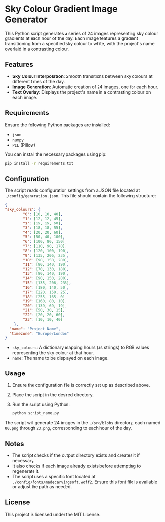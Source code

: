 # Sky Colour Gradient Image Generator

This Python script generates a series of 24 images representing sky colour gradients at each hour of the day. Each image features a gradient transitioning from a specified sky colour to white, with the project's name overlaid in a contrasting colour.

## Features

- **Sky Colour Interpolation**: Smooth transitions between sky colours at different times of the day.
- **Image Generation**: Automatic creation of 24 images, one for each hour.
- **Text Overlay**: Displays the project's name in a contrasting colour on each image.

## Requirements

Ensure the following Python packages are installed:

- `json`
- `numpy`
- `PIL` (Pillow)

You can install the necessary packages using pip:

```bash
pip install -r requirements.txt
```

## Configuration

The script reads configuration settings from a JSON file located at `./config/generation.json`. This file should contain the following structure:

```json
{
"sky_colours": {
        "0": [10, 10, 40],
        "1": [12, 12, 45],
        "2": [15, 15, 50],
        "3": [18, 18, 55],
        "4": [20, 20, 60],
        "5": [50, 40, 100],
        "6": [100, 80, 150],
        "7": [110, 90, 170],
        "8": [120, 100, 190],
        "9": [135, 206, 235],
        "10": [90, 150, 200],
        "11": [80, 140, 190],
        "12": [70, 130, 180],
        "13": [80, 140, 190],
        "14": [90, 150, 200],
        "15": [135, 206, 235],
        "16": [180, 140, 50],
        "17": [220, 150, 25],
        "18": [255, 165, 0],
        "19": [160, 80, 10],
        "20": [139, 69, 19],
        "21": [50, 30, 15],
        "22": [20, 20, 60],
        "23": [10, 10, 40]
    },
  "name": "Project Name",
  "timezone": "Europe/London"
}
```

- `sky_colours`: A dictionary mapping hours (as strings) to RGB values representing the sky colour at that hour.
- `name`: The name to be displayed on each image.

## Usage

1. Ensure the configuration file is correctly set up as described above.
2. Place the script in the desired directory.
3. Run the script using Python:

   ```bash
   python script_name.py
   ```

The script will generate 24 images in the `./src/blobs` directory, each named `00.png` through `23.png`, corresponding to each hour of the day.

## Notes

- The script checks if the output directory exists and creates it if necessary.
- It also checks if each image already exists before attempting to regenerate it.
- The script uses a specific font located at `./config/fonts/madecarvingsoft.woff2`. Ensure this font file is available or adjust the path as needed.

## License

This project is licensed under the MIT License.
